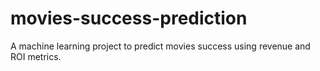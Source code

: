 # movies-success-prediction
A machine learning project to predict movies success using revenue and ROI metrics.
